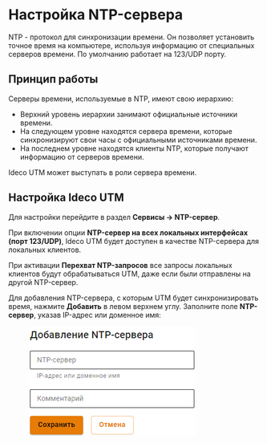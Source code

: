 # Настройка NTP-сервера

NTP - протокол для синхронизации времени. Он позволяет установить точное время на компьютере, используя информацию от специальных серверов времени. По умолчанию работает на 123/UDP порту.

## Принцип работы

Серверы времени, используемые в NTP, имеют свою иерархию:

* Верхний уровень иерархии занимают официальные источники времени.
* На следующем уровне находятся сервера времени, которые синхронизируют свои часы с официальными источниками времени.
* На последнем уровне находятся клиенты NTP, которые получают информацию от серверов времени.

Ideco UTM может выступать в роли сервера времени.

## Настройка Ideco UTM

Для настройки перейдите в раздел **Сервисы -> NTP-сервер**.

При включении опции **NTP-сервер на всех локальных интерфейсах (порт 123/UDP)**, Ideco UTM будет доступен в качестве NTP-сервера для локальных клиентов.

При активации **Перехват NTP-запросов** все запросы локальных клиентов будут обрабатываться UTM, даже если были отправлены на другой NTP-сервер.

Для добавления NTP-сервера, с которым UTM будет синхронизировать время, нажмите **Добавить** в левом верхнем углу. Заполните поле **NTP-сервер**, указав IP-адрес или доменное имя:

<figure><img src="../../.gitbook/assets/image (2).png" alt=""><figcaption></figcaption></figure>
